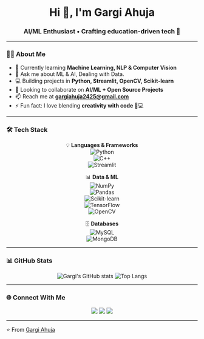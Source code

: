 <h1 align="center">Hi 👋, I'm Gargi Ahuja</h1>
<h3 align="center">AI/ML Enthusiast • Crafting education-driven tech 🚀 </h3>

---

### 👩‍💻 About Me  
- 🌱 Currently learning **Machine Learning, NLP & Computer Vision**
- 💬 Ask me about ML & AI, Dealing with Data.  
- 💻 Building projects in **Python, Streamlit, OpenCV, Scikit-learn**  
- 🤝 Looking to collaborate on **AI/ML + Open Source Projects**  
- 📫 Reach me at **gargiahuja2425@gmail.com**  
- ⚡ Fun fact: I love blending **creativity with code** 🎨💻  

---

### 🛠️ Tech Stack  
<div align="center">

💡 **Languages & Frameworks**  
![Python](https://img.shields.io/badge/Python-3776AB?style=for-the-badge&logo=python&logoColor=white)  
![C++](https://img.shields.io/badge/C++-00599C?style=for-the-badge&logo=c%2B%2B&logoColor=white)    
![Streamlit](https://img.shields.io/badge/Streamlit-FF4B4B?style=for-the-badge&logo=streamlit&logoColor=white)  

📊 **Data & ML**  
![NumPy](https://img.shields.io/badge/Numpy-013243?style=for-the-badge&logo=numpy&logoColor=white)  
![Pandas](https://img.shields.io/badge/Pandas-150458?style=for-the-badge&logo=pandas&logoColor=white)  
![Scikit-learn](https://img.shields.io/badge/ScikitLearn-F7931E?style=for-the-badge&logo=scikit-learn&logoColor=white)  
![TensorFlow](https://img.shields.io/badge/TensorFlow-FF6F00?style=for-the-badge&logo=tensorflow&logoColor=white)  
![OpenCV](https://img.shields.io/badge/OpenCV-5C3EE8?style=for-the-badge&logo=opencv&logoColor=white)  

🗄️ **Databases**  
![MySQL](https://img.shields.io/badge/MySQL-4479A1?style=for-the-badge&logo=mysql&logoColor=white)  
![MongoDB](https://img.shields.io/badge/MongoDB-4EA94B?style=for-the-badge&logo=mongodb&logoColor=white)  

</div>

---

### 📊 GitHub Stats
<div align="center">

<img src="https://github-readme-stats.vercel.app/api?username=yourusername&show_icons=true&theme=radical" alt="Gargi's GitHub stats" />  
<img src="https://github-readme-stats.vercel.app/api/top-langs/?username=yourusername&layout=compact&theme=radical" alt="Top Langs" />  

</div>

---

### 🌐 Connect With Me  
<p align="center">
  <a href="https://www.linkedin.com/in/gargi-ahuja-411040255/"><img src="https://img.shields.io/badge/LinkedIn-0077B5?style=for-the-badge&logo=linkedin&logoColor=white"/></a>
  <a href="mailto:gargiahuja2425@gmail.com"><img src="https://img.shields.io/badge/Gmail-D14836?style=for-the-badge&logo=gmail&logoColor=white"/></a>
  <a href="https://github.com/gargiahuja"><img src="https://img.shields.io/badge/GitHub-100000?style=for-the-badge&logo=github&logoColor=white"/></a>
</p>

---

⭐ From [Gargi Ahuja](https://github.com/gargiahuja)  
